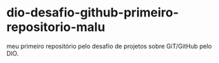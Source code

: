 # dio-desafio-github-primeiro-repositorio-malu
meu primeiro repositório pelo desafio de projetos sobre GiT/GitHub pelo DIO. 
